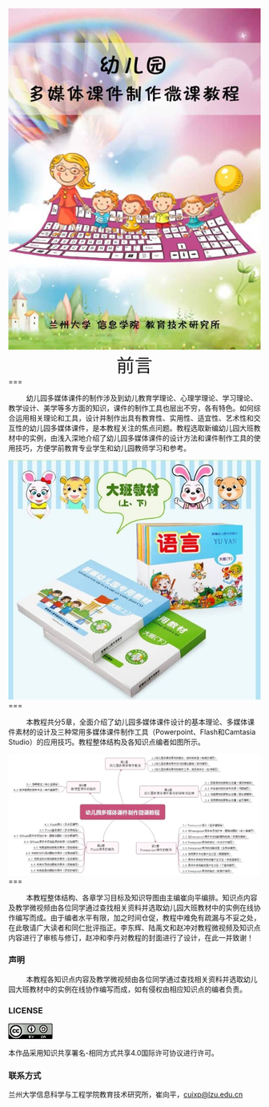<div align="center"><img src="assets/0-1.jpg"></div>
<div align="center"><span style="font-size:36px">前言</span></div>
===

&nbsp;&nbsp;&nbsp;&nbsp;&nbsp;&nbsp;&nbsp;&nbsp;&nbsp;幼儿园多媒体课件的制作涉及到幼儿教育学理论、心理学理论、学习理论、教学设计、美学等多方面的知识，课件的制作工具也层出不穷，各有特色。如何综合运用相关理论和工具，设计并制作出具有教育性、实用性、适宜性、艺术性和交互性的幼儿园多媒体课件，是本教程关注的焦点问题。教程选取新编幼儿园大班教材中的实例，由浅入深地介绍了幼儿园多媒体课件的设计方法和课件制作工具的使用技巧，方便学前教育专业学生和幼儿园教师学习和参考。 
 
<div align="center"><img src="assets/0-3.jpg"></div>
===

&nbsp;&nbsp;&nbsp;&nbsp;&nbsp;&nbsp;&nbsp;&nbsp;&nbsp;本教程共分5章，全面介绍了幼儿园多媒体课件设计的基本理论、多媒体课件素材的设计及三种常用多媒体课件制作工具（Powerpoint、Flash和Camtasia Studio）的应用技巧。教程整体结构及各知识点编者如图所示。

<div align="center"><img src="assets/0-2.jpg"></div>
===

&nbsp;&nbsp;&nbsp;&nbsp;&nbsp;&nbsp;&nbsp;&nbsp;&nbsp;本教程整体结构、各章学习目标及知识导图由主编崔向平编排。知识点内容及教学微视频由各位同学通过查找相关资料并选取幼儿园大班教材中的实例在线协作编写而成。由于编者水平有限，加之时间仓促，教程中难免有疏漏与不妥之处，在此敬请广大读者和同仁批评指正。李东辉、陆禹文和赵冲对教程微视频及知识点内容进行了审核与修订，赵冲和李丹对教程的封面进行了设计，在此一并致谢！

### 声明

&nbsp;&nbsp;&nbsp;&nbsp;&nbsp;&nbsp;&nbsp;&nbsp;&nbsp;本教程各知识点内容及教学微视频由各位同学通过查找相关资料并选取幼儿园大班教材中的实例在线协作编写而成，如有侵权由相应知识点的编者负责。

### LICENSE

[![](/assets/0-4.png)](https://creativecommons.org/licenses/by-sa/4.0/)

本作品采用知识共享署名-相同方式共享4.0国际许可协议进行许可。

### 联系方式

兰州大学信息科学与工程学院教育技术研究所，崔向平，cuixp@lzu.edu.cn

